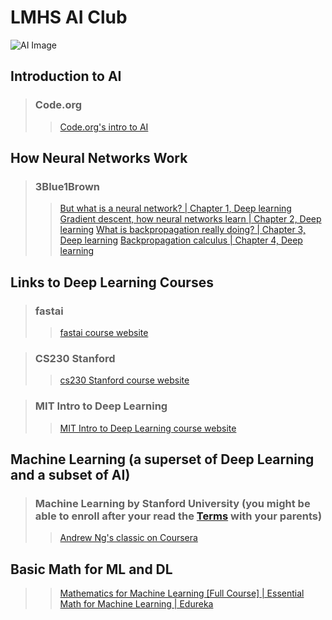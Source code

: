 # LMHS AI Club 
![AI Image](https://www.publicdomainpictures.net/pictures/370000/velka/kunstliche-intelligenz-1603866343eG3.jpg)
## Introduction to AI
> ### Code.org
>> [Code.org's intro to AI](https://code.org/ai)

## How Neural Networks Work
> ### 3Blue1Brown
>> [But what is a neural network? | Chapter 1, Deep learning](https://www.youtube.com/watch?v=aircAruvnKk)
>> [Gradient descent, how neural networks learn | Chapter 2, Deep learning](https://www.youtube.com/watch?v=IHZwWFHWa-w)
>> [What is backpropagation really doing? | Chapter 3, Deep learning](https://www.youtube.com/watch?v=Ilg3gGewQ5U)
>> [Backpropagation calculus | Chapter 4, Deep learning](https://www.youtube.com/watch?v=tIeHLnjs5U8)


## Links to Deep Learning Courses 
> ### fastai
>> [fastai course website](https://course.fast.ai/)

> ### CS230 Stanford
>> [cs230 Stanford course website](https://cs230.stanford.edu/)

> ### MIT Intro to Deep Learning
>> [MIT Intro to Deep Learning course website](http://introtodeeplearning.com/)

## Machine Learning (a superset of Deep Learning and a subset of AI)
> ### Machine Learning by Stanford University (you might be able to enroll after your read the [Terms](https://www.coursera.org/about/terms) with your parents)
>> [Andrew Ng's classic on Coursera](https://www.coursera.org/learn/machine-learning)

## Basic Math for ML and DL
>> [Mathematics for Machine Learning [Full Course] | Essential Math for Machine Learning | Edureka
](https://www.youtube.com/watch?v=1VSZtNYMntM)
